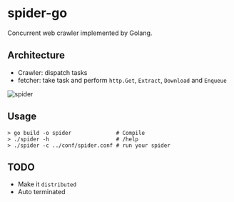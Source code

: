 # spider-go
Concurrent web crawler implemented by Golang.

## Architecture

- Crawler: dispatch tasks
- fetcher: take task and perform `http.Get`, `Extract`, `Download` and `Enqueue`

![spider](spider.png)

## Usage
```shell script
> go build -o spider              # Compile
> ./spider -h                     # /help
> ./spider -c ../conf/spider.conf # run your spider
```
## TODO

- Make it `distributed`
- Auto terminated